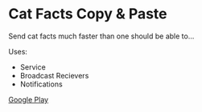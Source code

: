 # Cat Facts Copy & Paste

Send cat facts much faster than one should be able to...

Uses:
- Service
- Broadcast Recievers
- Notifications

[Google Play](https://play.google.com/store/apps/details?id=com.fantasmaplasma.catfacts)
